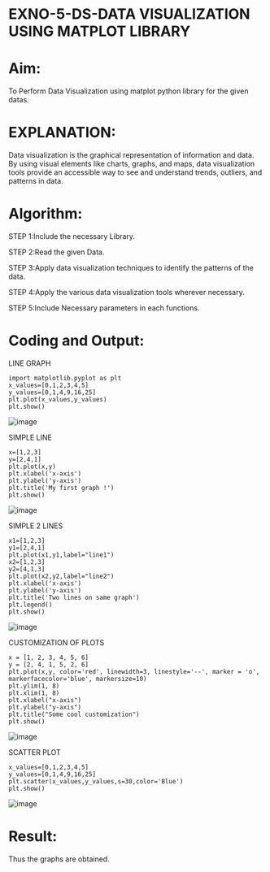 # EXNO-5-DS-DATA VISUALIZATION USING MATPLOT LIBRARY

# Aim:
  To Perform Data Visualization using matplot python library for the given datas.

# EXPLANATION:
Data visualization is the graphical representation of information and data. By using visual elements like charts, graphs, and maps, data visualization tools provide an accessible way to see and understand trends, outliers, and patterns in data.

# Algorithm:
STEP 1:Include the necessary Library.

STEP 2:Read the given Data.

STEP 3:Apply data visualization techniques to identify the patterns of the data.

STEP 4:Apply the various data visualization tools wherever necessary.

STEP 5:Include Necessary parameters in each functions.

# Coding and Output:

LINE GRAPH
```
import matplotlib.pyplot as plt
x_values=[0,1,2,3,4,5]
y_values=[0,1,4,9,16,25]
plt.plot(x_values,y_values)
plt.show()
```
![image](https://github.com/user-attachments/assets/e16ba86b-b146-41fe-a2c3-daeeee9d25de)


SIMPLE LINE
```
x=[1,2,3]
y=[2,4,1]
plt.plot(x,y)
plt.xlabel('x-axis')
plt.ylabel('y-axis')
plt.title('My first graph !')
plt.show()
```
![image](https://github.com/user-attachments/assets/1aaa140f-7af6-442c-bcb8-59ba98fc861d)


SIMPLE 2 LINES
```
x1=[1,2,3]
y1=[2,4,1]
plt.plot(x1,y1,label="line1")
x2=[1,2,3]
y2=[4,1,3]
plt.plot(x2,y2,label="line2")
plt.xlabel('x-axis')
plt.ylabel('y-axis')
plt.title('Two lines on same graph')
plt.legend()
plt.show()
```
![image](https://github.com/user-attachments/assets/653ac23f-5f30-43a4-89e9-62f3e75057d3)

CUSTOMIZATION OF PLOTS
```
x = [1, 2, 3, 4, 5, 6]
y = [2, 4, 1, 5, 2, 6]
plt.plot(x,y, color='red', linewidth=3, linestyle='--', marker = 'o', markerfacecolor='blue', markersize=10)
plt.ylim(1, 8)
plt.xlim(1, 8)
plt.xlabel("x-axis")
plt.ylabel("y-axis")
plt.title("Some cool customization")
plt.show()
```
![image](https://github.com/user-attachments/assets/92e5e764-eb77-4661-8397-be17a039e734)


SCATTER PLOT
```
x_values=[0,1,2,3,4,5]
y_values=[0,1,4,9,16,25]
plt.scatter(x_values,y_values,s=30,color='Blue')
plt.show()
````
![image](https://github.com/user-attachments/assets/4deec4ac-cf94-4600-9e1e-011e0a88332a)

# Result:
Thus the graphs are obtained.
